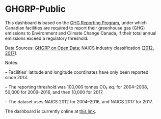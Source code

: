 # GHGRP-Public

This dashboard is based on the [GHG Reporting Program](https://www.canada.ca/en/environment-climate-change/services/climate-change/greenhouse-gas-emissions/facility-reporting.html), under which Canadian facilities are required to report their greenhouse gas (GHG) emissions to Environment and Climate Change Canada, if their total annual emissions exceed a regulatory threshold.

Data Sources: [GHGRP on Open Data](https://open.canada.ca/data/en/dataset/a8ba14b7-7f23-462a-bdbb-83b0ef629823); NAICS industry classification ([2012](https://www.statcan.gc.ca/eng/subjects/standard/naics/2012/index), [2017](https://www.statcan.gc.ca/eng/subjects/standard/naics/2017/index)).

Notes:

– Facilities' latitude and longitude coordinates have only been reported since 2013.

– The reporting threshold was 100,000 tonnes CO₂ eq. for 2004–2008, 50,000 for 2009–2016, and then 10,000 for 2017.

– The dataset uses NAICS 2012 for 2004–2016, and NAICS 2017 for 2017.

The dashboard is currently online at [this link](https://app.powerbi.com/view?r=eyJrIjoiOTNhNWVjZmQtNDQ0ZS00NDA5LWJhYzgtMWU4YmU1Njc2YzlkIiwidCI6ImFlZGMzNjIwLTc1YWMtNDEzMi1hZGFiLTE5MTI5Yzg3MDc4YyIsImMiOjN9).
